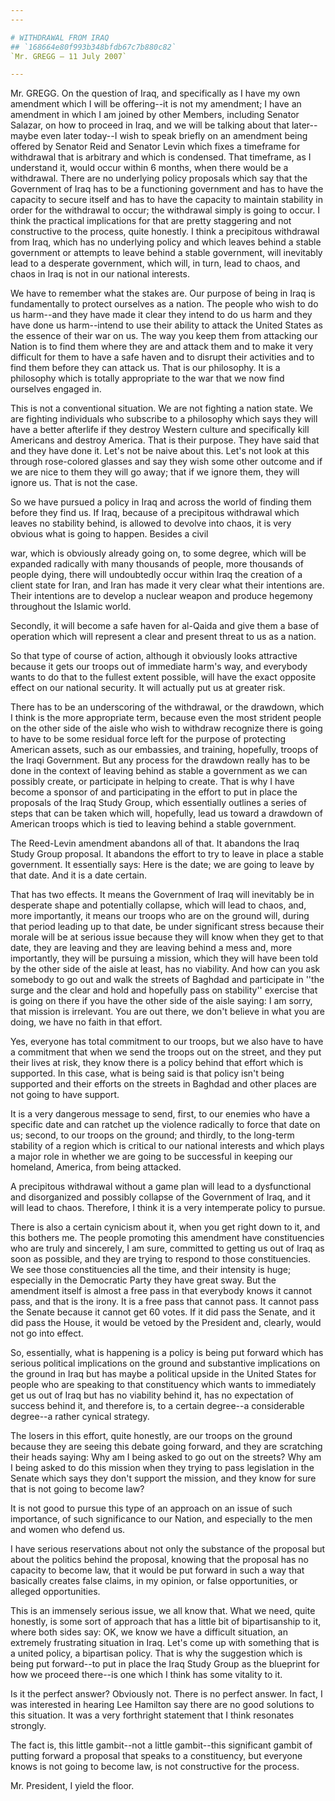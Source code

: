 ```yaml
---
---

# WITHDRAWAL FROM IRAQ
## `168664e80f993b348bfdb67c7b880c82`
`Mr. GREGG — 11 July 2007`

---
```



Mr. GREGG. On the question of Iraq, and specifically as I have my own 
amendment which I will be offering--it is not my amendment; I have an 
amendment in which I am joined by other Members, including Senator 
Salazar, on how to proceed in Iraq, and we will be talking about that 
later--maybe even later today--I wish to speak briefly on an amendment 
being offered by Senator Reid and Senator Levin which fixes a timeframe 
for withdrawal that is arbitrary and which is condensed. That 
timeframe, as I understand it, would occur within 6 months, when there 
would be a withdrawal. There are no underlying policy proposals which 
say that the Government of Iraq has to be a functioning government and 
has to have the capacity to secure itself and has to have the capacity 
to maintain stability in order for the withdrawal to occur; the 
withdrawal simply is going to occur. I think the practical implications 
for that are pretty staggering and not constructive to the process, 
quite honestly. I think a precipitous withdrawal from Iraq, which has 
no underlying policy and which leaves behind a stable government or 
attempts to leave behind a stable government, will inevitably lead to a 
desperate government, which will, in turn, lead to chaos, and chaos in 
Iraq is not in our national interests.

We have to remember what the stakes are. Our purpose of being in Iraq 
is fundamentally to protect ourselves as a nation. The people who wish 
to do us harm--and they have made it clear they intend to do us harm 
and they have done us harm--intend to use their ability to attack the 
United States as the essence of their war on us. The way you keep them 
from attacking our Nation is to find them where they are and attack 
them and to make it very difficult for them to have a safe haven and to 
disrupt their activities and to find them before they can attack us. 
That is our philosophy. It is a philosophy which is totally appropriate 
to the war that we now find ourselves engaged in.

This is not a conventional situation. We are not fighting a nation 
state. We are fighting individuals who subscribe to a philosophy which 
says they will have a better afterlife if they destroy Western culture 
and specifically kill Americans and destroy America. That is their 
purpose. They have said that and they have done it. Let's not be naive 
about this. Let's not look at this through rose-colored glasses and say 
they wish some other outcome and if we are nice to them they will go 
away; that if we ignore them, they will ignore us. That is not the 
case.

So we have pursued a policy in Iraq and across the world of finding 
them before they find us. If Iraq, because of a precipitous withdrawal 
which leaves no stability behind, is allowed to devolve into chaos, it 
is very obvious what is going to happen. Besides a civil


war, which is obviously already going on, to some degree, which will be 
expanded radically with many thousands of people, more thousands of 
people dying, there will undoubtedly occur within Iraq the creation of 
a client state for Iran, and Iran has made it very clear what their 
intentions are. Their intentions are to develop a nuclear weapon and 
produce hegemony throughout the Islamic world.

Secondly, it will become a safe haven for al-Qaida and give them a 
base of operation which will represent a clear and present threat to us 
as a nation.


So that type of course of action, although it obviously looks 
attractive because it gets our troops out of immediate harm's way, and 
everybody wants to do that to the fullest extent possible, will have 
the exact opposite effect on our national security. It will actually 
put us at greater risk.

There has to be an underscoring of the withdrawal, or the drawdown, 
which I think is the more appropriate term, because even the most 
strident people on the other side of the aisle who wish to withdraw 
recognize there is going to have to be some residual force left for the 
purpose of protecting American assets, such as our embassies, and 
training, hopefully, troops of the Iraqi Government. But any process 
for the drawdown really has to be done in the context of leaving behind 
as stable a government as we can possibly create, or participate in 
helping to create. That is why I have become a sponsor of and 
participating in the effort to put in place the proposals of the Iraq 
Study Group, which essentially outlines a series of steps that can be 
taken which will, hopefully, lead us toward a drawdown of American 
troops which is tied to leaving behind a stable government.

The Reed-Levin amendment abandons all of that. It abandons the Iraq 
Study Group proposal. It abandons the effort to try to leave in place a 
stable government. It essentially says: Here is the date; we are going 
to leave by that date. And it is a date certain.

That has two effects. It means the Government of Iraq will inevitably 
be in desperate shape and potentially collapse, which will lead to 
chaos, and, more importantly, it means our troops who are on the ground 
will, during that period leading up to that date, be under significant 
stress because their morale will be at serious issue because they will 
know when they get to that date, they are leaving and they are leaving 
behind a mess and, more importantly, they will be pursuing a mission, 
which they will have been told by the other side of the aisle at least, 
has no viability. And how can you ask somebody to go out and walk the 
streets of Baghdad and participate in ''the surge and the clear and 
hold and hopefully pass on stability'' exercise that is going on there 
if you have the other side of the aisle saying: I am sorry, that 
mission is irrelevant. You are out there, we don't believe in what you 
are doing, we have no faith in that effort.

Yes, everyone has total commitment to our troops, but we also have to 
have a commitment that when we send the troops out on the street, and 
they put their lives at risk, they know there is a policy behind that 
effort which is supported. In this case, what is being said is that 
policy isn't being supported and their efforts on the streets in 
Baghdad and other places are not going to have support.

It is a very dangerous message to send, first, to our enemies who 
have a specific date and can ratchet up the violence radically to force 
that date on us; second, to our troops on the ground; and thirdly, to 
the long-term stability of a region which is critical to our national 
interests and which plays a major role in whether we are going to be 
successful in keeping our homeland, America, from being attacked.

A precipitous withdrawal without a game plan will lead to a 
dysfunctional and disorganized and possibly collapse of the Government 
of Iraq, and it will lead to chaos. Therefore, I think it is a very 
intemperate policy to pursue.

There is also a certain cynicism about it, when you get right down to 
it, and this bothers me. The people promoting this amendment have 
constituencies who are truly and sincerely, I am sure, committed to 
getting us out of Iraq as soon as possible, and they are trying to 
respond to those constituencies. We see those constituencies all the 
time, and their intensity is huge; especially in the Democratic Party 
they have great sway. But the amendment itself is almost a free pass in 
that everybody knows it cannot pass, and that is the irony. It is a 
free pass that cannot pass. It cannot pass the Senate because it cannot 
get 60 votes. If it did pass the Senate, and it did pass the House, it 
would be vetoed by the President and, clearly, would not go into 
effect.

So, essentially, what is happening is a policy is being put forward 
which has serious political implications on the ground and substantive 
implications on the ground in Iraq but has maybe a political upside in 
the United States for people who are speaking to that constituency 
which wants to immediately get us out of Iraq but has no viability 
behind it, has no expectation of success behind it, and therefore is, 
to a certain degree--a considerable degree--a rather cynical strategy.

The losers in this effort, quite honestly, are our troops on the 
ground because they are seeing this debate going forward, and they are 
scratching their heads saying: Why am I being asked to go out on the 
streets? Why am I being asked to do this mission when they trying to 
pass legislation in the Senate which says they don't support the 
mission, and they know for sure that is not going to become law?


It is not good to pursue this type of an approach on an issue of such 
importance, of such significance to our Nation, and especially to the 
men and women who defend us.

I have serious reservations about not only the substance of the 
proposal but about the politics behind the proposal, knowing that the 
proposal has no capacity to become law, that it would be put forward in 
such a way that basically creates false claims, in my opinion, or false 
opportunities, or alleged opportunities.

This is an immensely serious issue, we all know that. What we need, 
quite honestly, is some sort of approach that has a little bit of 
bipartisanship to it, where both sides say: OK, we know we have a 
difficult situation, an extremely frustrating situation in Iraq. Let's 
come up with something that is a united policy, a bipartisan policy. 
That is why the suggestion which is being put forward--to put in place 
the Iraq Study Group as the blueprint for how we proceed there--is one 
which I think has some vitality to it.

Is it the perfect answer? Obviously not. There is no perfect answer. 
In fact, I was interested in hearing Lee Hamilton say there are no good 
solutions to this situation. It was a very forthright statement that I 
think resonates strongly.

The fact is, this little gambit--not a little gambit--this 
significant gambit of putting forward a proposal that speaks to a 
constituency, but everyone knows is not going to become law, is not 
constructive for the process.

Mr. President, I yield the floor.